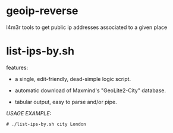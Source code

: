 # geoip-reverse

l4m3r tools to get public ip addresses associated to a given place


list-ips-by.sh
==============

features:

- a single, edit-friendly, dead-simple logic script.

- automatic download of Maxmind's "GeoLite2-City" database.

- tabular output, easy to parse and/or pipe.


*USAGE EXAMPLE:*

```
# ./list-ips-by.sh city London
```
